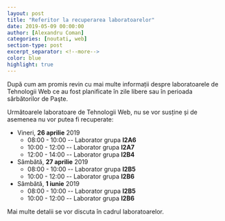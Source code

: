 ```yaml
---
layout: post
title: "Referitor la recuperarea laboratoarelor"
date: 2019-05-09 00:00:00
author: [Alexandru Coman]
categories: [noutati, web]
section-type: post
excerpt_separator: <!--more-->
color: blue
highlight: true
---
```


După cum am promis revin cu mai multe informații despre laboratoarele de Tehnologii Web ce au fost planificate în zile libere sau în perioada sărbătorilor de Paşte.

<!--more-->

Următoarele laboratoare de Tehnologii Web, nu se vor susține și de asemenea nu vor putea fi recuperate:

- Vineri, **26 aprilie** 2019
    - 08:00 - 10:00 -- Laborator grupa **I2A6**
    - 10:00 - 12:00 -- Laborator grupa **I2A7**
    - 12:00 - 14:00 -- Laborator grupa **I2B4**
- Sâmbătă, **27 aprilie** 2019
    - 08:00 - 10:00 -- Laborator grupa **I2B5**
    - 10:00 - 12:00 -- Laborator grupa **I2B6**
- Sâmbătă, **1 iunie** 2019
    - 08:00 - 10:00 -- Laborator grupa **I2B5**
    - 10:00 - 12:00 -- Laborator grupa **I2B6**

Mai multe detalii se vor discuta în cadrul laboratoarelor.
